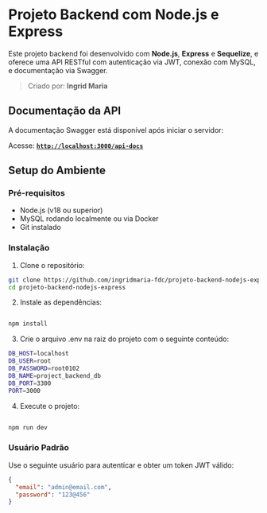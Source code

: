 # Projeto Backend com Node.js e Express

Este projeto backend foi desenvolvido com **Node.js**, **Express** e **Sequelize**, e oferece uma API RESTful com autenticação via JWT, conexão com MySQL, e documentação via Swagger.

> Criado por: **Ingrid Maria** 

## Documentação da API

A documentação Swagger está disponível após iniciar o servidor:

Acesse: **[`http://localhost:3000/api-docs`](http://localhost:3000/api-docs)**

## Setup do Ambiente

### Pré-requisitos

- Node.js (v18 ou superior)
- MySQL rodando localmente ou via Docker
- Git instalado

### Instalação

1. Clone o repositório:

```bash
git clone https://github.com/ingridmaria-fdc/projeto-backend-nodejs-express.git
cd projeto-backend-nodejs-express
```

2. Instale as dependências:
```bash

npm install
```

3. Crie o arquivo .env na raiz do projeto com o seguinte conteúdo:
```bash
DB_HOST=localhost
DB_USER=root
DB_PASSWORD=root0102
DB_NAME=project_backend_db
DB_PORT=3300
PORT=3000
```
4. Execute o projeto:
```bash

npm run dev
```
### Usuário Padrão
Use o seguinte usuário para autenticar e obter um token JWT válido:
```json
{
  "email": "admin@email.com",
  "password": "123@456"
}
```
